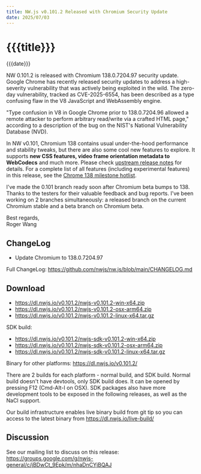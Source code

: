 ```yaml
---
title: NW.js v0.101.2 Released with Chromium Security Update
date: 2025/07/03
---
```

# {{{title}}}
{{{date}}}

NW 0.101.2 is released with Chromium 138.0.7204.97 security update. Google Chrome has recently released security updates to address a high-severity vulnerability that was actively being exploited in the wild. The zero-day vulnerability, tracked as CVE-2025-6554, has been described as a type confusing flaw in the V8 JavaScript and WebAssembly engine.

"Type confusion in V8 in Google Chrome prior to 138.0.7204.96 allowed a remote attacker to perform arbitrary read/write via a crafted HTML page," according to a description of the bug on the NIST's National Vulnerability Database (NVD).

In NW v0.101, Chromium 138 contains usual under-the-hood performance and stability tweaks, but there are also some cool new features to explore. It supports **new CSS features, video frame orientation metadata to WebCodecs** and much more. Please check [upstream release notes](https://developer.chrome.com/blog/chrome-138-beta/) for details. For a complete list of all features (including experimental features) in this release, see the [Chrome 138 milestone hotlist](https://www.chromestatus.com/features#milestone=138).

I've made the 0.101 branch ready soon after Chromium beta bumps to 138. Thanks to the testers for their valuable feedback and bug reports. I've been working on 2 branches simultaneously: a released branch on the current Chromium stable and a beta branch on Chromium beta.

Best regards,  
Roger Wang

## ChangeLog

- Update Chromium to 138.0.7204.97

Full ChangeLog: https://github.com/nwjs/nw.js/blob/main/CHANGELOG.md

## Download 

* https://dl.nwjs.io/v0.101.2/nwjs-v0.101.2-win-x64.zip 
* https://dl.nwjs.io/v0.101.2/nwjs-v0.101.2-osx-arm64.zip 
* https://dl.nwjs.io/v0.101.2/nwjs-v0.101.2-linux-x64.tar.gz 

SDK build: 
* https://dl.nwjs.io/v0.101.2/nwjs-sdk-v0.101.2-win-x64.zip 
* https://dl.nwjs.io/v0.101.2/nwjs-sdk-v0.101.2-osx-arm64.zip 
* https://dl.nwjs.io/v0.101.2/nwjs-sdk-v0.101.2-linux-x64.tar.gz 

Binary for other platforms: https://dl.nwjs.io/v0.101.2/ 

There are 2 builds for each platform - normal build, and SDK build. Normal build doesn't have devtools, only SDK build does. lt can be opened by pressing F12 (Cmd-Alt-I on OSX). SDK packages also have more development tools to be exposed in the following releases, as well as the NaCl support.

Our build infrastructure enables live binary build from git tip so you can access to the latest binary from https://dl.nwjs.io/live-build/ 

## Discussion

See our mailing list to discuss on this release: https://groups.google.com/g/nwjs-general/c/jBDwCt_9Epk/m/nhaDnCYjBQAJ
